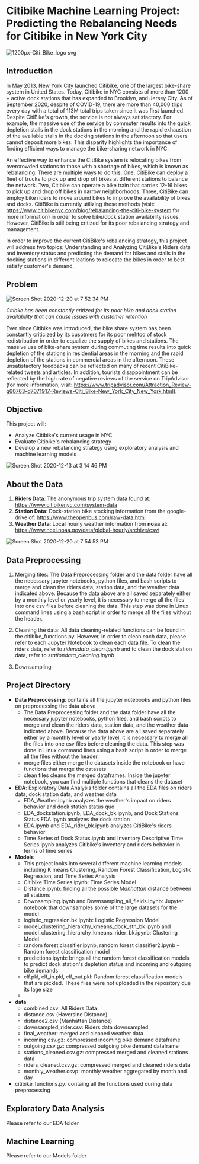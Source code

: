 # Citibike Machine Learning Project: Predicting the Rebalancing Needs for Citibike in New York City 

![1200px-Citi_Bike_logo svg](https://user-images.githubusercontent.com/29543481/102022669-5192f780-3d56-11eb-8066-709edd3275e6.png)

## Introduction

In May 2013, New York City launched Citibike, one of the largest bike-share system in United States. Today, Citibike in NYC consists of more than 1200 + active dock stations that has expanded to Brooklyn, and Jersey City. As of September 2020, despite of COVID-19, there are more than 40,000 trips every day with a total of 113M total trips taken since it was first launched. Despite CitiBike's growth, the service is not always satisfactory. For example, the massive use of the service by commuter results into the quick depletion stalls in the dock stations in the morning and the rapid exhaustion of the available stalls in the docking stations in the afternoon so that users cannot deposit more bikes. This disparity highlights the importance of finding efficient ways to manage the bike-sharing network in NYC. 

An effective way to enhance the CitBike system is relocating bikes from overcrowded stations to those with a shortage of bikes, which is known as rebalancing. There are multiple ways to do this: One, CitiBike can deploy a fleet of trucks to pick up and drop off bikes at different stations to balance the network. Two, Citibike can operate a bike train that carries 12-16 bikes to pick up and drop off bikes in narrow neighborhoods. Three, CitiBike can employ bike riders to move around bikes to improve the availability of bikes and docks. CitiBike is currently utilizing these methods (visit: https://www.citibikenyc.com/blog/rebalancing-the-citi-bike-system for more information) in order to solve bike/dock station availability issues. However, CitiBike is still being critized for its poor rebalancing strategy and management. 

In order to improve the current CitiBike's rebalancing strategy, this project will address two topics: Understanding and Analyzing CitiBike's Riders data and inventory status and predicting the demand for bikes and stalls in the docking stations in different lcations to relocate the bikes in order to best satisfy customer's demand.  

## Problem

![Screen Shot 2020-12-20 at 7 52 34 PM](https://user-images.githubusercontent.com/29543481/102729067-15830800-42fd-11eb-8728-112a160b9c98.png)

*Citibke has been constantly critized for its poor bike and dock station availability that can cause issues with customer retention*


Ever since Citibike was introduced, the bike share system has been constantly criticized by its cusotmers for its poor mehtod of stock redistribution in order to equalize the supply of bikes and stations. The massive use of bike-share system during commuting time results into quick depletion of the stations in residential areas in the morning and the rapid depletion of the stations in commercial areas in the afternoon. These unsatisfactory feedbacks can be reflected on many of recent CitiBike-related tweets and articles. In addition, tourists disappointment can be reflected by the high rate of negative reviews of the service on TripAdvisor (for more information, visit: https://www.tripadvisor.com/Attraction_Review-g60763-d7071917-Reviews-Citi_Bike-New_York_City_New_York.html). 

## Objective

This project will:
- Analyze Citibike's current usage in NYC
- Evaluate Citibike's rebalancing strategy
- Develop a new rebalancing strategy using exploratory analysis and machine learning models

![Screen Shot 2020-12-13 at 3 14 46 PM](https://user-images.githubusercontent.com/29543481/102022677-5c4d8c80-3d56-11eb-9ac2-9afaa6b511e9.png)

## About the Data

1. **Riders Data**: The anonymous trip system data found at: https://www.citibikenyc.com/system-data
2. **Station Data**: Dock-station bike stocking information from the google-drive of: https://www.theopenbus.com/raw-data.html
3. **Weather Data**: Local hourly weather information from **noaa** at: https://www.ncei.noaa.gov/data/global-hourly/archive/csv/

![Screen Shot 2020-12-20 at 7 54 53 PM](https://user-images.githubusercontent.com/29543481/102729113-4ebb7800-42fd-11eb-85ca-15d0e08c8232.png)


## Data Preprocessing

1. Merging files: The Data Preprocessing folder and the data folder have all the necessary jupyter notebooks, python files, and bash scripts to merge and clean the riders data, station data, and the weather data indicated above. Because the data above are all saved separately either by a monthly level or yearly level, it is necessary to merge all the files into one csv files before cleaning the data. This step was done in Linux command lines using a bash script in order to merge all the files without the header.

2. Cleaning the data: All data cleaning-related functions can be found in the citibike_functions.py. However, in order to clean each data, please refer to each Jupyter Notebook to clean each data file. To clean the riders data, refer to *ridersdata_clean.ipynb* and to clean the dock station data, refer to *stationdata_cleaning.ipynb*

3. Downsampling


## Project Directory

- **Data Preprocessing**: contains all the jupyter notebooks and python files on preprocessing the data above
  - The Data Preprocessing folder and the data folder have all the necessary jupyter notebooks, python files, and bash scripts to merge and clean the riders data, station data, and the weather data indicated above. Because the data above are all saved separately either by a monthly level or yearly level, it is necessary to merge all the files into one csv files before cleaning the data. This step was done in Linux command lines using a bash script in order to merge all the files without the header.
  - merge files either merge the datasets inside the notebook or have functions that merge the datasets
  - clean files cleans the merged dataframes. Inside the jupyter notebook, you can find multiple functions that cleans the dataset
- **EDA**: Exploratory Data Analysis folder contains all the EDA files on riders data, dock station data, and weather data
  - EDA_Weather.ipynb analyzes the weather's impact on riders behavior and dock station status quo
  - EDA_dockstation.ipynb, EDA_dock_bk.ipynb, and Dock Stations Status EDA.ipynb analyzes the dock station
  - EDA.ipynb and EDA_rider_bk.ipynb analyzes CitiBike's riders behavior
  - Time Series of Dock Status.ipynb and Inventory Descriptive Time Series.ipynb analyzes Citibike's inventory and riders behavior in terms of time series
- **Models**
  - This project looks into several different machine learning models including K means Clustering, Random Forest Classification, Logistic Regression, and Time Series Analysis
  - Citibike Time Series.ipynb: Time Series Model
  - Distance.ipynb: finding all the possible *Manhattan* distance between all stations
  - Downsampling.ipynb and Downsampling_all_fields.ipynb: Jupyter notebook that downsamples some of the large datasets for the model
  - logistic_regression.bk.ipynb: Logistic Regression Model
  - model_clustering_hierarchy_kmeans_dock_stn_bk.ipynb and model_clustering_hierarchy_kmeans_rider_bk.ipynb: Clustering Model
  - random forest classifier.ipynb, random forest classifier2.ipynb - Random forest classification model
  - predictions.ipynb: brings all the random forest classification models to predict dock station's depletion status and incoming and outgoing bike demands
  - clf.pkl, clf_in.pkl, clf_out.pkl: Random forest classification models that are pickled. These files were not uploaded in the repository due its lage size 
  - 
- **data**
  - combined.csv: All Riders Data 
  - distance.csv (Haversine Distance)
  - distance2.csv (Manhattan Distance)
  - downsampled_rider.csv: Riders data downsampled
  - final_weather: merged and cleaned weather data
  - incoming.csv.gz: compressed incoming bike demand dataframe
  - outgoing.csv.gz: compressed outgoing bike demand dataframe
  - stations_cleaned.csv.gz: compressed merged and cleaned stations data
  - riders_cleaned.csv.gz: compressed merged and cleaned riders data
  - monthly_weather.csvp: monthly weather aggregated by month and day
- citibike_functions.py: containg all the functions used during data preprocessing

## Exploratory Data Analysis

Please refer to our EDA folder

## Machine Learning

Please refer to our Models folder



